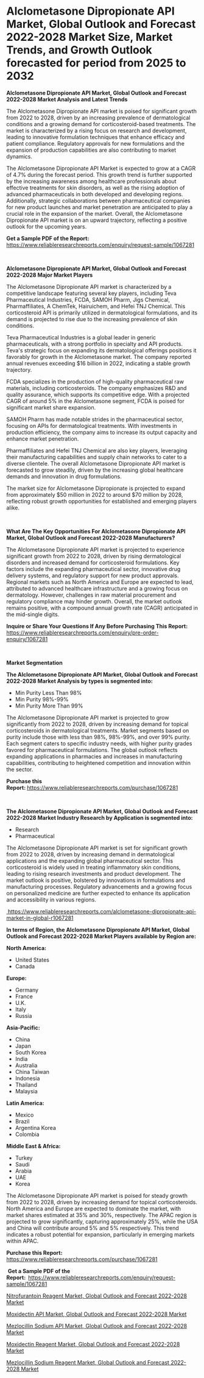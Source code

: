 <p><h1>Alclometasone Dipropionate API Market, Global Outlook and Forecast 2022-2028 Market Size, Market Trends, and Growth Outlook forecasted for period from 2025 to 2032</h1></p><p><strong>Alclometasone Dipropionate API Market, Global Outlook and Forecast 2022-2028 Market Analysis and Latest Trends</strong></p>
<p><p>The Alclometasone Dipropionate API market is poised for significant growth from 2022 to 2028, driven by an increasing prevalence of dermatological conditions and a growing demand for corticosteroid-based treatments. The market is characterized by a rising focus on research and development, leading to innovative formulation techniques that enhance efficacy and patient compliance. Regulatory approvals for new formulations and the expansion of production capabilities are also contributing to market dynamics.</p><p>The Alclometasone Dipropionate API Market is expected to grow at a CAGR of 4.7% during the forecast period. This growth trend is further supported by the increasing awareness among healthcare professionals about effective treatments for skin disorders, as well as the rising adoption of advanced pharmaceuticals in both developed and developing regions. Additionally, strategic collaborations between pharmaceutical companies for new product launches and market penetration are anticipated to play a crucial role in the expansion of the market. Overall, the Alclometasone Dipropionate API market is on an upward trajectory, reflecting a positive outlook for the upcoming years.</p></p>
<p><strong>Get a Sample PDF of the Report:&nbsp;</strong> <a href="https://www.reliableresearchreports.com/enquiry/request-sample/1067281?utm_campaign=28&utm_medium=2&utm_source=Github&utm_content=ia&utm_term=21032025&utm_id=alclometasone-dipropionate-api-market-global-outlook-and-forecast-2022-2028">https://www.reliableresearchreports.com/enquiry/request-sample/1067281</a></p>
<p>&nbsp;</p>
<p><strong>Alclometasone Dipropionate API Market, Global Outlook and Forecast 2022-2028 Major Market Players</strong></p>
<p><p>The Alclometasone Dipropionate API market is characterized by a competitive landscape featuring several key players, including Teva Pharmaceutical Industries, FCDA, SAMOH Pharm, Jigs Chemical, Pharmaffiliates, A ChemTek, Hairuichem, and Hefei TNJ Chemical. This corticosteroid API is primarily utilized in dermatological formulations, and its demand is projected to rise due to the increasing prevalence of skin conditions.</p><p>Teva Pharmaceutical Industries is a global leader in generic pharmaceuticals, with a strong portfolio in specialty and API products. Teva's strategic focus on expanding its dermatological offerings positions it favorably for growth in the Alclometasone market. The company reported annual revenues exceeding $16 billion in 2022, indicating a stable growth trajectory.</p><p>FCDA specializes in the production of high-quality pharmaceutical raw materials, including corticosteroids. The company emphasizes R&D and quality assurance, which supports its competitive edge. With a projected CAGR of around 5% in the Alclometasone segment, FCDA is poised for significant market share expansion.</p><p>SAMOH Pharm has made notable strides in the pharmaceutical sector, focusing on APIs for dermatological treatments. With investments in production efficiency, the company aims to increase its output capacity and enhance market penetration. </p><p>Pharmaffiliates and Hefei TNJ Chemical are also key players, leveraging their manufacturing capabilities and supply chain networks to cater to a diverse clientele. The overall Alclometasone Dipropionate API market is forecasted to grow steadily, driven by the increasing global healthcare demands and innovation in drug formulations.</p><p>The market size for Alclometasone Dipropionate is projected to expand from approximately $50 million in 2022 to around $70 million by 2028, reflecting robust growth opportunities for established and emerging players alike.</p></p>
<p>&nbsp;</p>
<p><strong>What Are The Key Opportunities For Alclometasone Dipropionate API Market, Global Outlook and Forecast 2022-2028 Manufacturers?</strong></p>
<p><p>The Alclometasone Dipropionate API market is projected to experience significant growth from 2022 to 2028, driven by rising dermatological disorders and increased demand for corticosteroid formulations. Key factors include the expanding pharmaceutical sector, innovative drug delivery systems, and regulatory support for new product approvals. Regional markets such as North America and Europe are expected to lead, attributed to advanced healthcare infrastructure and a growing focus on dermatology. However, challenges in raw material procurement and regulatory compliance may hinder growth. Overall, the market outlook remains positive, with a compound annual growth rate (CAGR) anticipated in the mid-single digits.</p></p>
<p><strong>Inquire or Share Your Questions If Any Before Purchasing This Report:</strong> <a href="https://www.reliableresearchreports.com/enquiry/pre-order-enquiry/1067281?utm_campaign=28&utm_medium=2&utm_source=Github&utm_content=ia&utm_term=21032025&utm_id=alclometasone-dipropionate-api-market-global-outlook-and-forecast-2022-2028">https://www.reliableresearchreports.com/enquiry/pre-order-enquiry/1067281</a></p>
<p>&nbsp;</p>
<p><strong>Market Segmentation</strong></p>
<p><strong>The Alclometasone Dipropionate API Market, Global Outlook and Forecast 2022-2028 Market Analysis by types is segmented into:</strong></p>
<p><ul><li>Min Purity Less Than 98%</li><li>Min Purity 98%-99%</li><li>Min Purity More Than 99%</li></ul></p>
<p><p>The Alclometasone Dipropionate API market is projected to grow significantly from 2022 to 2028, driven by increasing demand for topical corticosteroids in dermatological treatments. Market segments based on purity include those with less than 98%, 98%-99%, and over 99% purity. Each segment caters to specific industry needs, with higher purity grades favored for pharmaceutical formulations. The global outlook reflects expanding applications in pharmacies and increases in manufacturing capabilities, contributing to heightened competition and innovation within the sector.</p></p>
<p><strong>Purchase this Report:&nbsp;</strong><a href="https://www.reliableresearchreports.com/purchase/1067281?utm_campaign=28&utm_medium=2&utm_source=Github&utm_content=ia&utm_term=21032025&utm_id=alclometasone-dipropionate-api-market-global-outlook-and-forecast-2022-2028">https://www.reliableresearchreports.com/purchase/1067281</a></p>
<p>&nbsp;</p>
<p><strong>The Alclometasone Dipropionate API Market, Global Outlook and Forecast 2022-2028 Market Industry Research by Application is segmented into:</strong></p>
<p><ul><li>Research</li><li>Pharmaceutical</li></ul></p>
<p><p>The Alclometasone Dipropionate API market is set for significant growth from 2022 to 2028, driven by increasing demand in dermatological applications and the expanding global pharmaceutical sector. This corticosteroid is widely used in treating inflammatory skin conditions, leading to rising research investments and product development. The market outlook is positive, bolstered by innovations in formulations and manufacturing processes. Regulatory advancements and a growing focus on personalized medicine are further expected to enhance its application and accessibility in various regions.</p></p>
<p><a href="https://www.reliableresearchreports.com/alclometasone-dipropionate-api-market-in-global-r1067281?utm_campaign=28&utm_medium=2&utm_source=Github&utm_content=ia&utm_term=21032025&utm_id=alclometasone-dipropionate-api-market-global-outlook-and-forecast-2022-2028">&nbsp;https://www.reliableresearchreports.com/alclometasone-dipropionate-api-market-in-global-r1067281</a></p>
<p><strong>In terms of Region, the Alclometasone Dipropionate API Market, Global Outlook and Forecast 2022-2028 Market Players available by Region are:</strong></p>
<p>
    <p> <strong> North America: </strong>
        <ul>
            <li>United States</li>
            <li>Canada</li>
        </ul>
        </p> 
    <p> <strong> Europe: </strong>
        <ul>
            <li>Germany</li>
            <li>France</li>
            <li>U.K.</li>
            <li>Italy</li>
            <li>Russia</li>
        </ul>
        </p> 
    <p> <strong> Asia-Pacific: </strong>
        <ul>
            <li>China</li>
            <li>Japan</li>
            <li>South Korea</li>
            <li>India</li>
            <li>Australia</li>
            <li>China Taiwan</li>
            <li>Indonesia</li>
            <li>Thailand</li>
            <li>Malaysia</li>
        </ul>
        </p> 
    <p> <strong> Latin America: </strong>
        <ul>
            <li>Mexico</li>
            <li>Brazil</li>
            <li>Argentina Korea</li>
            <li>Colombia</li>
        </ul>
        </p> 
    <p> <strong> Middle East & Africa: </strong>
        <ul>
            <li>Turkey</li>
            <li>Saudi</li>
            <li>Arabia</li>
            <li>UAE</li>
            <li>Korea</li>
        </ul>
    </p>
    </p>
<p><p>The Alclometasone Dipropionate API market is poised for steady growth from 2022 to 2028, driven by increasing demand for topical corticosteroids. North America and Europe are expected to dominate the market, with market shares estimated at 35% and 30%, respectively. The APAC region is projected to grow significantly, capturing approximately 25%, while the USA and China will contribute around 5% and 5% respectively. This trend indicates a robust potential for expansion, particularly in emerging markets within APAC.</p></p>
<p><strong>Purchase this Report: </strong><a href="https://www.reliableresearchreports.com/purchase/1067281?utm_campaign=28&utm_medium=2&utm_source=Github&utm_content=ia&utm_term=21032025&utm_id=alclometasone-dipropionate-api-market-global-outlook-and-forecast-2022-2028">https://www.reliableresearchreports.com/purchase/1067281</a></p>
<p>&nbsp;<strong>Get a Sample PDF of the Report:&nbsp;&nbsp;</strong><a href="https://www.reliableresearchreports.com/enquiry/request-sample/1067281?utm_campaign=28&utm_medium=2&utm_source=Github&utm_content=ia&utm_term=21032025&utm_id=alclometasone-dipropionate-api-market-global-outlook-and-forecast-2022-2028">https://www.reliableresearchreports.com/enquiry/request-sample/1067281</a></p>
<p><strong></strong></p>
<p><p><a href="https://github.com/jullselai/Market-Research-Report-List-1/blob/main/nitrofurantoin-reagent-market-global-outlook-and-forecast-2022-2028-market.md?utm_campaign=28&utm_medium=2&utm_source=Github&utm_content=ia&utm_term=21032025&utm_id=alclometasone-dipropionate-api-market-global-outlook-and-forecast-2022-2028">Nitrofurantoin Reagent Market, Global Outlook and Forecast 2022-2028 Market</a></p><p><a href="https://github.com/dusektwinec3/Market-Research-Report-List-1/blob/main/moxidectin-api-market-global-outlook-and-forecast-2022-2028-market.md?utm_campaign=28&utm_medium=2&utm_source=Github&utm_content=ia&utm_term=21032025&utm_id=alclometasone-dipropionate-api-market-global-outlook-and-forecast-2022-2028">Moxidectin API Market, Global Outlook and Forecast 2022-2028 Market</a></p><p><a href="https://github.com/elceryaneik/Market-Research-Report-List-1/blob/main/mezlocillin-sodium-api-market-global-outlook-and-forecast-2022-2028-market.md?utm_campaign=28&utm_medium=2&utm_source=Github&utm_content=ia&utm_term=21032025&utm_id=alclometasone-dipropionate-api-market-global-outlook-and-forecast-2022-2028">Mezlocillin Sodium API Market, Global Outlook and Forecast 2022-2028 Market</a></p><p><a href="https://github.com/luhleickov/Market-Research-Report-List-1/blob/main/moxidectin-reagent-market-global-outlook-and-forecast-2022-2028-market.md?utm_campaign=28&utm_medium=2&utm_source=Github&utm_content=ia&utm_term=21032025&utm_id=alclometasone-dipropionate-api-market-global-outlook-and-forecast-2022-2028">Moxidectin Reagent Market, Global Outlook and Forecast 2022-2028 Market</a></p><p><a href="https://github.com/sukeldrage0g/Market-Research-Report-List-1/blob/main/mezlocillin-sodium-reagent-market-global-outlook-and-forecast-2022-2028-market.md?utm_campaign=28&utm_medium=2&utm_source=Github&utm_content=ia&utm_term=21032025&utm_id=alclometasone-dipropionate-api-market-global-outlook-and-forecast-2022-2028">Mezlocillin Sodium Reagent Market, Global Outlook and Forecast 2022-2028 Market</a></p></p>
